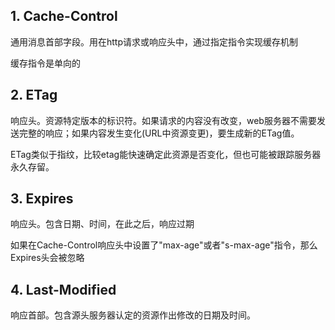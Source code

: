 ## 1. Cache-Control
通用消息首部字段。用在http请求或响应头中，通过指定指令实现缓存机制

缓存指令是单向的

## 2. ETag
响应头。资源特定版本的标识符。如果请求的内容没有改变，web服务器不需要发送完整的响应；如果内容发生变化(URL中资源变更)，要生成新的ETag值。

ETag类似于指纹，比较etag能快速确定此资源是否变化，但也可能被跟踪服务器永久存留。

## 3. Expires
响应头。包含日期、时间，在此之后，响应过期

如果在Cache-Control响应头中设置了"max-age"或者"s-max-age"指令，那么Expires头会被忽略

## 4. Last-Modified
响应首部。包含源头服务器认定的资源作出修改的日期及时间。
[](https://www.jianshu.com/p/97af02525339)